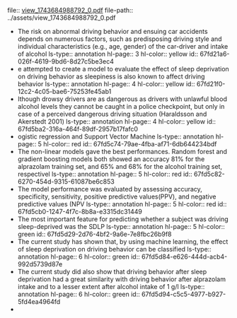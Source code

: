 file:: [view_1743684988792_0.pdf](../assets/view_1743684988792_0.pdf)
file-path:: ../assets/view_1743684988792_0.pdf

- The risk on abnormal driving behavior and ensuing car accidents depends on numerous factors, such as predisposing driving style and individual characteristics (e.g., age, gender) of the car-driver and intake of alcohol
  ls-type:: annotation
  hl-page:: 3
  hl-color:: yellow
  id:: 67fd21a6-026f-4619-9bd6-8d27c5be3ec4
- e attempted to create a model to evaluate the effect of sleep deprivation on driving behavior as sleepiness is also known to affect driving behavior
  ls-type:: annotation
  hl-page:: 4
  hl-color:: yellow
  id:: 67fd21f0-12c2-4c05-bae6-75253fe45ab1
- lthough drowsy drivers are as dangerous as drivers with unlawful blood alcohol levels they cannot be caught in a police checkpoint, but only in case of a perceived dangerous driving situation (Haraldsson and Akerstedt 2001)
  ls-type:: annotation
  hl-page:: 4
  hl-color:: yellow
  id:: 67fd5ba2-316a-464f-89df-2957b17fafc0
- ogistic regression and Support Vector Machine
  ls-type:: annotation
  hl-page:: 5
  hl-color:: red
  id:: 67fd5c74-79ae-4fba-af71-6db644234bdf
- The non-linear models gave the best performances. Random forest and gradient boosting models both showed an accuracy 81% for the alprazolam training set, and 65% and 68% for the alcohol training set, respectivel
  ls-type:: annotation
  hl-page:: 5
  hl-color:: red
  id:: 67fd5c82-6270-454d-9315-61087be6c853
- The model performance was evaluated by assessing accuracy, specificity, sensitivity, positive predictive values(PPV), and negative predictive values (NPV
  ls-type:: annotation
  hl-page:: 5
  hl-color:: red
  id:: 67fd5cb0-1247-4f7c-8b8a-e3315dc31449
- The most important feature for predicting whether a subject was driving sleep-deprived was the SDLP
  ls-type:: annotation
  hl-page:: 5
  hl-color:: green
  id:: 67fd5d29-2d76-4bf2-9a6e-7e8fbc26b9f8
- The current study has shown that, by using machine learning, the effect of sleep deprivation on driving behavior can be classified
  ls-type:: annotation
  hl-page:: 6
  hl-color:: green
  id:: 67fd5d84-e626-444d-acb4-992d5739d87e
- The current study did also show that driving behavior after sleep deprivation had a great similarity with driving behavior after alprazolam intake and to a lesser extent after alcohol intake of 1 g/l
  ls-type:: annotation
  hl-page:: 6
  hl-color:: green
  id:: 67fd5d94-c5c5-4977-b927-5fd4ea4964fd
-